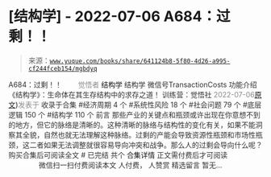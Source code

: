# [结构学] - 2022-07-06 A684：过剩！！

> 来源：[`www.yuque.com/books/share/641124b8-5f80-4d26-a995-cf244fceb154/mgbdyq`](https://www.yuque.com/books/share/641124b8-5f80-4d26-a995-cf244fceb154/mgbdyq)

<ne-p id="520f42f3293818f927861ebbd5b15da4_p_0" data-lake-id="520f42f3293818f927861ebbd5b15da4_p_0"><ne-text id="u35bb95f0" style="color: rgb(51, 51, 51);">A684：过剩！！</ne-text></ne-p> <ne-p id="36bc023eca75837735ea49ede9ea9d66" data-lake-id="36bc023eca75837735ea49ede9ea9d66"><ne-text id="ufcb8b619" ne-fontsize="12" style="color: rgb(255, 255, 255);">原创</ne-text><ne-text id="u4290eb06" style="color: rgb(140, 140, 140);">觉悟者</ne-text> <ne-text id="u2bce42d5" ne-fontsize="14">结构学</ne-text></ne-p> <ne-p id="c498a127b571c48127ecc3be5bf6d625" data-lake-id="c498a127b571c48127ecc3be5bf6d625"><ne-text id="ucb8423ff" ne-fontsize="14" ne-bold="true" style="color: rgb(51, 51, 51);">结构学</ne-text></ne-p> <ne-p id="62c25ae83eeab177a84ef2eed9ae9c1a" data-lake-id="62c25ae83eeab177a84ef2eed9ae9c1a"><ne-text id="ud588c15e" ne-fontsize="14" style="color: rgb(51, 51, 51);">微信号</ne-text><ne-text id="udbc15e7b" ne-fontsize="14" style="color: rgb(51, 51, 51);">TransactionCosts</ne-text></ne-p> <ne-p id="abf2ec43fc1c62f9b4394609365c51d1" data-lake-id="abf2ec43fc1c62f9b4394609365c51d1"><ne-text id="u0e29e3b6" ne-fontsize="14" style="color: rgb(51, 51, 51);">功能介绍</ne-text><ne-text id="u99e3699d" ne-fontsize="14" style="color: rgb(51, 51, 51);">《结构学》：生命体在其生存结构中的求存之道！ 训练营：觉悟社</ne-text></ne-p> <ne-p id="2fa0f14e4b0a6c20846c2c4191f8e143" data-lake-id="2fa0f14e4b0a6c20846c2c4191f8e143"><ne-text id="uaf61ba87" style="color: rgb(140, 140, 140);">2022-07-06</ne-text>[<ne-text id="u14e5e20f" ne-fontsize="14">原文</ne-text>](https://mp.weixin.qq.com/s?__biz=MzIzMDYwOTM0Mg==&mid=2247487405&idx=1&sn=6f60b1583b09b9c3220290377a3f9a10&chksm=e8b1977cdfc61e6a0077a0bb80055453a839dad4caabb0b595c7e363c052e05cf3e46ac1e22f#rd))<ne-text id="udc591bc2" ne-fontsize="14" style="color: rgb(140, 140, 140);">发表于</ne-text></ne-p> <ne-p id="0f6794ff6bafc89427da78c1ec389970" data-lake-id="0f6794ff6bafc89427da78c1ec389970"><ne-text id="u16544a16" style="color: rgb(51, 51, 51);">收录于合集</ne-text></ne-p> <ne-p id="eb25c2c1dc23a01c556915fa900ada60" data-lake-id="eb25c2c1dc23a01c556915fa900ada60"><ne-text id="uc9251cac" style="color: rgb(51, 51, 51);">#经济周期 4 个</ne-text></ne-p> <ne-p id="1a68caa870bd8642a4611cc88d7dd93b" data-lake-id="1a68caa870bd8642a4611cc88d7dd93b"><ne-text id="uff71f8a8" style="color: rgb(51, 51, 51);">#系统性风险 18 个</ne-text></ne-p> <ne-p id="a43c25e0ca4b6fe54fdbf587c6b8ee95" data-lake-id="a43c25e0ca4b6fe54fdbf587c6b8ee95"><ne-text id="uf30ee98c" style="color: rgb(51, 51, 51);">#社会问题 79 个</ne-text></ne-p> <ne-p id="d280936fced782e5e722a94e79a513c2" data-lake-id="d280936fced782e5e722a94e79a513c2"><ne-text id="u4c0bf0fa" style="color: rgb(51, 51, 51);">#底层逻辑 150 个</ne-text></ne-p> <ne-p id="60ae02f2b1ee0edb6e2c322ad8365b01" data-lake-id="60ae02f2b1ee0edb6e2c322ad8365b01"><ne-text id="ud48d2b58" style="color: rgb(51, 51, 51);">#结构学 110 个</ne-text></ne-p> <ne-p id="04f100a9251d03d126e3a9ac5d0537ad" data-lake-id="04f100a9251d03d126e3a9ac5d0537ad"><ne-text id="ua91449f3" style="color: rgb(51, 51, 51);">前言</ne-text></ne-p> <ne-p id="436133a1ae90b42ef5fcf7d6466e91d8" data-lake-id="436133a1ae90b42ef5fcf7d6466e91d8"><ne-text id="u897f6771" style="color: rgb(51, 51, 51);">那些产业的关键点和瓶颈或许出现在你意想不到的地方，但它的脉络是清晰的。这种清晰的脉络与结构性的变化有关，如果不能洞察其全貌，自然也就无法理解这种脉络。过剩的产能会导致资源性瓶颈和市场性瓶颈，这二者如果无法调整就很容易导向冲突和战争。那么人的过剩会导向什么呢？</ne-text></ne-p> <ne-p id="aaa53fb7d37aa8f59e3f8b98d351d332" data-lake-id="aaa53fb7d37aa8f59e3f8b98d351d332" ne-alignment="center"><ne-text id="u9c40371d" style="color: rgb(51, 51, 51);">购买合集后可阅读全文</ne-text></ne-p> <ne-p id="fd73b89aa670aca1e3d8a84dd0d7256a" data-lake-id="fd73b89aa670aca1e3d8a84dd0d7256a" ne-alignment="center"><ne-text id="u750ffb97" style="color: rgb(51, 51, 51);">#</ne-text></ne-p> <ne-p id="1d8193b6b5794c3a3bef8c127c991d05" data-lake-id="1d8193b6b5794c3a3bef8c127c991d05" ne-alignment="center"><ne-text id="uc39e61f5" style="color: rgb(51, 51, 51);">已完结 共个</ne-text></ne-p> <ne-p id="f71fda3c9297012d78f34c3b5ad476d6" data-lake-id="f71fda3c9297012d78f34c3b5ad476d6" ne-alignment="center"><ne-text id="u06d057fa" ne-fontsize="16">合集详情</ne-text></ne-p> <ne-p id="4785e23442278a195741c13c540b5ddf" data-lake-id="4785e23442278a195741c13c540b5ddf" ne-alignment="center"><ne-text id="u8c9b2e46" style="color: rgb(51, 51, 51);">正文需付费后才可阅读</ne-text></ne-p> <ne-p id="a898fb65f6feb4b6487b93d06c97a6e5" data-lake-id="a898fb65f6feb4b6487b93d06c97a6e5" ne-alignment="center"><ne-text id="u53ca2554" style="color: rgb(255, 255, 255);">加载中</ne-text></ne-p> <ne-p id="cc36178d24668d182c8959dbd7a8a024" data-lake-id="cc36178d24668d182c8959dbd7a8a024" ne-alignment="center"><ne-text id="u1a8e646b" style="color: rgb(255, 255, 255);"> 微信豆购买</ne-text></ne-p> <ne-p id="e2c7506a259d25f54c276793d7e407c7" data-lake-id="e2c7506a259d25f54c276793d7e407c7" ne-alignment="center"><ne-text id="ubc3b6c57" style="color: rgb(51, 51, 51);">微信扫一扫付费阅读本文</ne-text></ne-p> <ne-p id="4c4f5cf36e6922da5e57863a7ba4ce5c" data-lake-id="4c4f5cf36e6922da5e57863a7ba4ce5c" ne-alignment="center"><ne-text id="u9b5c8f79" ne-fontsize="13" style="color: rgb(51, 51, 51);">人付费， 人赞赏</ne-text></ne-p> <ne-h3 id="OZtmd" data-lake-id="OZtmd"><ne-heading-ext><ne-heading-anchor></ne-heading-anchor><ne-heading-fold></ne-heading-fold></ne-heading-ext><ne-heading-content><ne-text id="u00eb9d58" ne-fontsize="16" style="color: rgb(51, 51, 51);">精选留言</ne-text></ne-heading-content></ne-h3> <ne-p id="ce56b6879b5745a1e7b671b13b5fa8fd" data-lake-id="ce56b6879b5745a1e7b671b13b5fa8fd"><ne-text id="u325e3bc7" style="color: rgb(51, 51, 51);">暂无...</ne-text></ne-p>